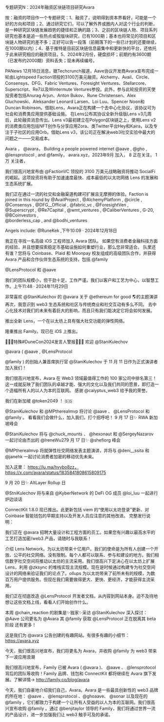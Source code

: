 专题研究N：2024年融资区块链项目研究Avara

按：融资的项目作一个专题研究：1、融资了，说明得到资本界看好，可能是一个好的方向和项目；2、通过研究它们，可以了解外界或圈内人对这个行业的判断，是一种研究区块链发展趋势的捷径和正确的路；3、之前的区块链人物、项目系列研究也基本是追一些热点或按版块研究，已有1000期；基本也将常见的项目和区块链人物研究的差不多；正好可以告一段落（前期落下的一些已计划的还要继续，在1000期以内）；4、基于推特是目前区块链信息最集中和更新快的平台，还依托于此来研究相应的融资项目。5、2024年2月份，硬盘损坏；前期约有3600期（已发布约2000期）资料丢失；现未再续编号。

PANews 12月18日消息，据Techcrunch报道，Aave协议开发商Avara宣布完成一轮由Lightspeed Faction领投的3100万美元融资。Alchemy、Avail、Circle、Consensys、DFG、Fabric Ventures、Foresight Ventures、Stellarcore、Superscript、Re7以及Wintermute Ventures参投。此外，参与此轮投资的天使投资者包括Anurag Arjun、Anton Bukov、Rune Christensen、Alex Gluchowski、Aleksander Leonard Larsen、Loi Luu、Spencer Noon和Duncan Robinson。借助Lens，Avara正在构建一个去中心化协议，该协议可为社会和消费类应用提供基础设施。
在Lens公布其协议全新升级版Lens v3几周后，此轮融资消息传出。Lens v3最初建立在Polygon区块链之上，使用Lens v2的消费类应用包括NFT创作与分享应用Zora、类Twitter平台Hey和Kaira，以及专注于子社区的应用Orb。借助Lens v3，该公司正在解决web3社交实验中最大的问题之一——交易成本。

Avara
，
@avara，
Building a people powered internet 
@aave
, 
@gho
, 
@lensprotocol
, and 
@family，
avara.xyz，2023年9月 加入，
8 正在关注，
1万 关注者，


我们很高兴地宣布由
@FactionVC
领投的 3100 万美元战略融资将推动 SocialFi 的崛起。这项投资将有助于加速速度最快、成本最低的以太坊网络 Lens 的发展和生态系统扩展。

我们正在通过一流的社交和金融渠道构建可扩展且无摩擦的体验。Faction is joined in this round by 
@AvailProject
, 
@AlchemyPlatform
, 
@circle
, 
@Consensys
, 
@DFG__Official
, 
@fabric_vc
, 
@ForesightVen
,  
@Superscrypt
, 
@Re7Capital
, 
@wmt_ventures
, 
@CaliberVentures
, G-20, 
@BCoinvestors
,  
@borderless_cap
, and 
@bodhi_ventures


Angels include: 
@RuneKek
,下午10:09 · 2024年12月18日

我正在寻找一名高级 iOS 工程师加入 Avara 团队。
如果您有消费者金融科技方面的经验，并且想要探索稳定币基础设施如何重塑行业，那么您非常适合。
队里还有谁？您将与 Coinbase、Plaid 和 Moonpay 校友组成的高级团队合作，并获得 Avara 产品和合作伙伴生态系统的支持，包括
@family
 
@LensProtocol
和
@aave


我们的团队规模小，但干劲十足，工作严谨。我们以客户和工艺为中心，以智慧工作。上午11:48 · 2024年11月29日

非常喜欢
@StaniKulechov
的
@avara
关于
@ethereum
 for good 🌎的主题演讲
再次，我意识到 web3 生态系统和社区与传统商业和社交互动有多么不同。
去中心化技术对我们的未来有着巨大的影响，而且只有我们能决定它将会如何发展。

推出全新 Lens，一个在以太坊上具有强大社交功能的弹性网络。

隆重推出 Family。现已在 iOS 上推出。

🥁🥁🥁特殊#DuneCon2024发言人警报🥁🥁🥁
欢迎
@StaniKulechov
 
@avara
 ( 
@aave
 , 
@LensProtocol
 
@family
 ) 的创始人兼首席执行官 @StaniKulechov 于 11 月 11 日作为正式演讲者加入我们！

我们很高兴地宣布，Avara 在 Web3 领域最值得工作的 100 家公司中排名第三！这一成就反映了我们团队的卓越才能、强大的文化以及我们共同的愿景，即打造一个造福所有人的以人为本的互联网。
感谢
@calyptus_web3
给予我的荣誉。

我们在新加坡
@token2049
 ！ 🇸🇬

@StaniKulechov
和
@MPtherealmvp
将讨论
@aave
 、 
@LensProtocol
和
@family
 。
看看我们会做什么，加入我们，打个招呼吧！ 9 月 17 日✨ RWA 新加坡峰会

@StaniKulechov
将与
@chuck_mounts
 、 
@hexonaut
和
@SergeyNazarov
一起讨论由杰出的
@IreneWu279 月 17 日✨ 
@shefiorg
峰会

@MPtherealmvp
将就弹性社交网络发表主题演讲，并将与
@deni__ssita
和
@janehk
一起讨论消费者加密的移动优先未来。

加入这里： https://lu.ma/hvybo8zz，https://x.com/avara/status/1835841808615809175

9 月 20 日✨ AltLayer Rollup 日

@StniKulechov
将与来自
@KyberNetwork
的 DeFi OG 成员
@loi_luu
一起进行炉边谈话

ConnectKit 1.8.0 现已推出。此更新包括 viem 的“使用以太坊登录”更新、对 Coinbase 智能钱包的早期支持以及开发人员应注意的其他改进。
完整发行说明：

我们正在
@avara
招聘大量设计和工程方面的员工。如果您有兴趣以最高水平的工艺打造加密/web3 产品，请随时与我联系！

介绍 Lens Network。为以太坊带来十亿用户。我们的使命是为所有人创建一个开放、公平的社交网络。没有限制。每个人都可以联系、参与和建设的地方。我们相信数字社交空间将推动以太坊的主流采用。我们很高兴下定决心在以太坊上扩展 Lens，利用
@zksync
的堆栈实现主流规模。现在是时候通过构建专为社交空间设计的网络来验证我们的论点了。ollups 为以太坊带来了前所未有的规模，为数百万用户提供服务。但现在我们需要做得更大、更快、更经济，才能获得主流采用。

我们正在彻底改造
@LensProtocol
开发者文档，从内容到网站本身。迫不及待地想让这些文档上线，看看人们开始创作什么。

本周
@chain_reaction
的剧集是✨独家✨采访
@StaniKulechov
深入探讨：
@Aave
公司更名为
@Avara
其
@family
获取
@LensProtocol
正在脱离其 beta 阶段
还有更多！

这是我们为
@avara
公告创建的有趣网站。有很多有趣的小细节： https://avara.xyz

今天，我们很高兴地宣布，我们将更名为 Avara，并收购
@family
为 web3 带来下一波应用浪潮

我们很高兴地宣布，Family 已被 Avara ( 
@avara
 )、 
@aave
 、 
@lensprotocol
背后的团队等收购！Family 品牌、钱包和 ConnectKit 都将继续在 Avara 旗下发展。了解详情→ http://family.co/blog/avara

今天，我们自豪地介绍我们自己，Avara。Avara 是一些最具创新性的 web3 品牌的所在地： 
@aave
 、 
@lensprotocol
 、@ghoaave、 
@sonar
以及现在的
@family
 ，它们都致力于构建一个让所有人受益的以人为本的互联网。我们很高兴宣布收购
@family
 。通过
@benjitaylor
领导的 Family，我们将通过世界一流的产品设计，进一步加强我们让 web3 触手可及的承诺。